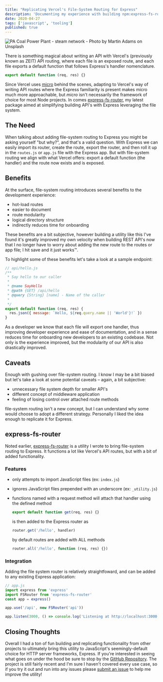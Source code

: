 ```yaml
---
title: "Replicating Vercel's File-System Routing for Express"
description: 'Documenting my experience with building npm:express-fs-router'
date: 2020-04-27
tags: ['javascript', 'tooling']
published: true
---
```


![PA Coal Power Plant - steam network - Photo by Martin Adams on Unsplash](/images/martin-adams--unsplash.jpg)

<!-- <a
  style='background-color:black;color:white;text-decoration:none;padding:4px 6px;font-family:-apple-system, BlinkMacSystemFont, "San Francisco", "Helvetica Neue", Helvetica, Ubuntu, Roboto, Noto, "Segoe UI", Arial, sans-serif;font-size:12px;font-weight:bold;line-height:1.2;display:inline-block;border-radius:3px'
  href="https://unsplash.com/@martinadams?utm_medium=referral&amp;utm_campaign=photographer-credit&amp;utm_content=creditBadge"
  target="_blank"
  rel="noopener noreferrer"
  title="Download free do whatever you want high-resolution photos from Martin Adams"
>
  <span style="display:inline-block;padding:2px 3px">
    <svg
      xmlns="http://www.w3.org/2000/svg"
      style="height:12px;width:auto;position:relative;vertical-align:middle;top:-2px;fill:white"
      viewBox="0 0 32 32"
    >
      <title>unsplash-logo</title>
      <path d="M10 9V0h12v9H10zm12 5h10v18H0V14h10v9h12v-9z"></path>
    </svg>
  </span>
  <span style="display:inline-block;padding:2px 3px">Martin Adams</span>
</a> -->

There is something magical about writing an API with Vercel's (previously known as ZEIT) API routing, where each file is an exposed route, and each file exports a default function that follows Express's handler nomenclature.

```js
export default function (req, res) {}
```

Since Vercel uses [micro](https://www.npmjs.com/package/micro) behind the scenes, adapting to Vercel's way of writing API routes where the Express familiarity is present makes micro much more approachable, but _micro_ isn't necessarily the framework of choice for most Node projects. In comes [express-fs-router](https://www.npmjs.com/package/express-fs-router), my latest package aimed at simplifying building API's with Express leveraging the file system.

## The Need

When talking about adding file-system routing to Express you might be asking yourself "but why?", and that's a valid question. With Express we can easily import its router, create the route, export the router, and then roll it up in the `routes.js` or `app.js` file with the Express app. But with file-system routing we align with what Vercel offers: export a default function (the handler) and the route now exists and is exposed.

## Benefits

At the surface, file-system routing introduces several benefits to the development experience:

- hot-load routes
- easier to document
- route modularity
- logical directory structure
- indirectly reduces time for onboarding

These benefits are a bit subjective, however building a utility like this I've found it's greatly improved my own velocity when building REST API's now that I no longer have to worry about adding the new route to the routes or app file; I hit save and it just works:tm:.

To highlight some of these benefits let's take a look at a sample endpoint:

```js
// api/hello.js
/**
 * Say hello to our caller
 *
 * @name SayHello
 * @path {GET} /api/hello
 * @query {String} [name] - Name of the caller
 *
 */
export default function (req, res) {
  res.json({ message: `Hello, ${req.query.name || 'World'}!` })
}
```

As a developer we know that each file will export one handler, thus improving developer experience and ease of documentation, and in a sense reduces time for onboarding new developers to an existing codebase. Not only is the experience improved, but the modularity of our API is also drastically improved.

## Caveats

Enough with gushing over file-system routing. I know I may be a bit biased but let's take a look at some potential caveats &ndash; again, a bit subjective:

- unnecessary file system depth for smaller API's
- different concept of middleware application
- feeling of losing control over attached route methods

file-system routing isn't a new concept, but I can understand why some would choose to adopt a different strategy. Personally I liked the idea enough to replicate it for Express.

## express-fs-router

Noted earlier, [express-fs-router](https://www.npmjs.com/package/express-fs-router) is a utility I wrote to bring file-system routing to Express. It functions a lot like Vercel's API routes, but with a bit of added functionality.

### Features

- only attempts to import JavaScript files (ex: `index.js`)
- ignores JavaScript files prepended with an underscore (ex: `_utility.js`)
- functions named with a request method will attach that handler using the defined method

  ```js
  export default function get(req, res) {}
  ```

  is then added to the Express router as

  ```js
  router.get('/hello', handler)
  ```

  by default routes are added with ALL methods

  ```js
  router.all('/hello', function (req, res) {})
  ```

### Integration

Adding the file system router is relatively straightfoward, and can be added to any existing Express application:

```js
// app.js
import express from 'express'
import FSRouter from 'express-fs-router'
const app = express()

app.use('/api', new FSRouter('api'))

app.listen(3000, () => console.log('Listening at http://localhost:3000'))
```

## Closing Thoughts

Overall I had a ton of fun building and replicating functionality from other projects to ultimately bring this utility to JavaScript's seemingly-default choice for HTTP server frameworks, Express. If you're interested in seeing what goes on under the hood be sure to stop by the [GitHub Repository](https://github.com/josefaidt/express-fs-router). The project is still fairly recent and I'm sure I haven't covered every use case, so if you try it out and run into any issues please [submit an issue](https://github.com/josefaidt/express-fs-router/issues/new/choose) to help me improve the utility!
